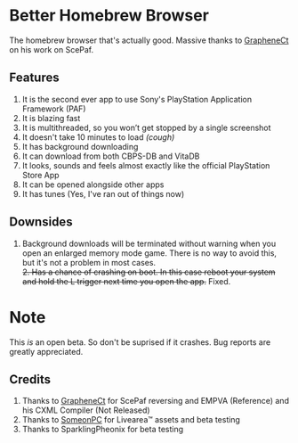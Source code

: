 # Better Homebrew Browser
The homebrew browser that's actually good. Massive thanks to [GrapheneCt](https://github.com/GrapheneCt) on his work on ScePaf.

## Features
1. It is the second ever app to use Sony's PlayStation Application Framework (PAF)
2. It is blazing fast
3. It is multithreaded, so you won’t get stopped by a single screenshot
4. It doesn't take 10 minutes to load *(cough)*
5. It has background downloading
6. It can download from both CBPS-DB and VitaDB
7. It looks, sounds and feels almost exactly like the official PlayStation Store App
8. It can be opened alongside other apps
9. It has tunes (Yes, I've ran out of things now)

## Downsides
1. Background downloads will be terminated without warning when you open an enlarged memory mode game. There is no way to avoid this, but it's not a problem in most cases.  
~~2. Has a chance of crashing on boot. In this case reboot your system and hold the L trigger next time you open the app.~~ Fixed.

# Note
This *is* an open beta. So don't be suprised if it crashes. Bug reports are greatly appreciated.

## Credits
1. Thanks to [GrapheneCt](https://github.com/GrapheneCt) for ScePaf reversing and EMPVA (Reference) and his CXML Compiler (Not Released)
2. Thanks to [SomeonPC](https://github.com/SomeonPC) for Livearea™ assets and beta testing
3. Thanks to SparklingPheonix for beta testing
